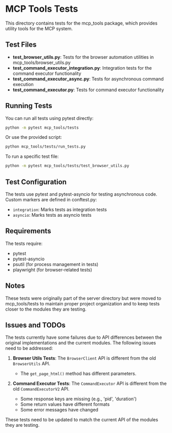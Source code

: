 # MCP Tools Tests

This directory contains tests for the mcp_tools package, which provides utility tools for the MCP system.

## Test Files

- **test_browser_utils.py**: Tests for the browser automation utilities in mcp_tools/browser_utils.py
- **test_command_executor_integration.py**: Integration tests for the command executor functionality
- **test_command_executor_async.py**: Tests for asynchronous command execution
- **test_command_executor.py**: Tests for command executor functionality

## Running Tests

You can run all tests using pytest directly:

```bash
python -m pytest mcp_tools/tests
```

Or use the provided script:

```bash
python mcp_tools/tests/run_tests.py
```

To run a specific test file:

```bash
python -m pytest mcp_tools/tests/test_browser_utils.py
```

## Test Configuration

The tests use pytest and pytest-asyncio for testing asynchronous code. Custom markers are defined in conftest.py:

- `integration`: Marks tests as integration tests
- `asyncio`: Marks tests as asyncio tests

## Requirements

The tests require:
- pytest
- pytest-asyncio
- psutil (for process management in tests)
- playwright (for browser-related tests)

## Notes

These tests were originally part of the server directory but were moved to mcp_tools/tests to maintain proper project organization and to keep tests closer to the modules they are testing.

## Issues and TODOs

The tests currently have some failures due to API differences between the original implementations and the current modules. The following issues need to be addressed:

1. **Browser Utils Tests**: The `BrowserClient` API is different from the old `BrowserUtils` API.
   - The `get_page_html()` method has different parameters.

2. **Command Executor Tests**: The `CommandExecutor` API is different from the old `CommandExecutorV2` API.
   - Some response keys are missing (e.g., 'pid', 'duration')
   - Some return values have different formats
   - Some error messages have changed

These tests need to be updated to match the current API of the modules they are testing. 